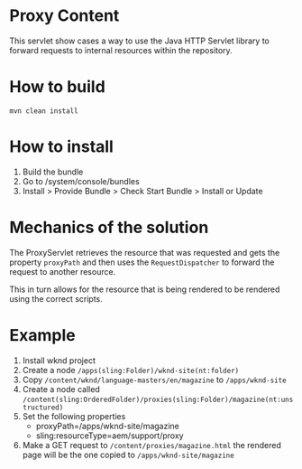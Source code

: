 # Proxy Content

This servlet show cases a way to use the Java HTTP Servlet library to forward requests to internal resources within the repository.

# How to build

    mvn clean install

# How to install

1. Build the bundle
2. Go to /system/console/bundles
3. Install > Provide Bundle > Check Start Bundle > Install or Update

# Mechanics of the solution

The ProxyServlet retrieves the resource that was requested and gets the property `proxyPath` and then uses the `RequestDispatcher` to forward the request to another resource.

This in turn allows for the resource that is being rendered to be rendered using the correct scripts.

# Example

1. Install wknd project
2. Create a node `/apps(sling:Folder)/wknd-site(nt:folder)`
3. Copy `/content/wknd/language-masters/en/magazine` to `/apps/wknd-site`
4. Create a node called `/content(sling:OrderedFolder)/proxies(sling:Folder)/magazine(nt:unstructured)`
5. Set the following properties
    - proxyPath=/apps/wknd-site/magazine
    - sling:resourceType=aem/support/proxy
6. Make a GET request to `/content/proxies/magazine.html` the rendered page will be the one copied to `/apps/wknd-site/magazine`